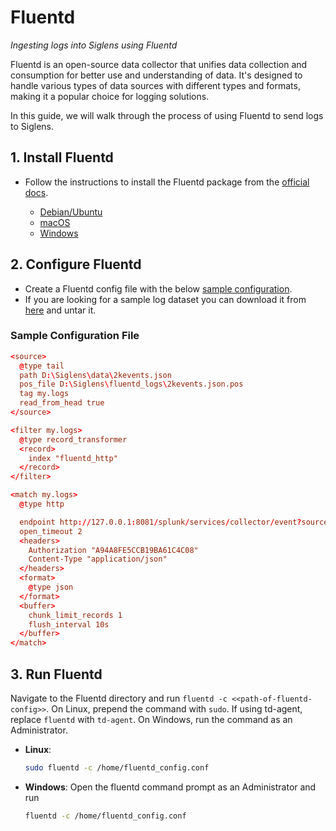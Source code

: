 # Fluentd

*Ingesting logs into Siglens using Fluentd*

Fluentd is an open-source data collector that unifies data collection and consumption for better use and understanding of data. It's designed to handle various types of data sources with different types and formats, making it a popular choice for logging solutions.

In this guide, we will walk through the process of using Fluentd to send logs to Siglens.


## 1. Install Fluentd

- Follow the instructions to install the Fluentd package from the [official docs](https://docs.fluentd.org/installation).

    - [Debian/Ubuntu](https://docs.fluentd.org/installation/install-by-deb#installing-fluent-package)
    - [macOS](https://docs.fluentd.org/installation/obsolete-installation/treasure-agent-v4-installation/install-by-dmg-td-agent-v4)
    - [Windows](https://docs.fluentd.org/installation/install-by-msi)

## 2. Configure Fluentd

- Create a Fluentd config file with the below [sample configuration](#sample-configuration-file). 
- If you are looking for a sample log dataset you can download it from [here](https://github.com/siglens/pub-datasets/releases/download/v1.0.0/2kevents.json.tar.gz) and untar it.

### Sample Configuration File

```conf
<source>
  @type tail
  path D:\Siglens\data\2kevents.json
  pos_file D:\Siglens\fluentd_logs\2kevents.json.pos
  tag my.logs
  read_from_head true
</source>

<filter my.logs>
  @type record_transformer
  <record>
    index "fluentd_http"
  </record>
</filter>

<match my.logs>
  @type http

  endpoint http://127.0.0.1:8081/splunk/services/collector/event?source=fluentd_source
  open_timeout 2
  <headers>
    Authorization "A94A8FE5CCB19BA61C4C08"
    Content-Type "application/json"
  </headers>
  <format>
    @type json
  </format>
  <buffer>
    chunk_limit_records 1
    flush_interval 10s
  </buffer>
</match>
```

## 3. Run Fluentd

Navigate to the Fluentd directory and run `fluentd -c <<path-of-fluentd-config>>`. On Linux, prepend the command with `sudo`. If using td-agent, replace `fluentd` with `td-agent`. On Windows, run the command as an Administrator.

- **Linux**: 
    ```bash
    sudo fluentd -c /home/fluentd_config.conf
    ```
- **Windows**: Open the fluentd command prompt as an Administrator and run 
  ```bash
  fluentd -c /home/fluentd_config.conf
  ```